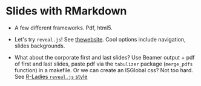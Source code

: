 Slides with RMarkdown
=====================

* A few different frameworks. Pdf, html5.

* Let's try `reveal.js`! See [thewebsite](http://rmarkdown.rstudio.com/revealjs_presentation_format.html). Cool options include navigation, slides backgrounds.

* What about the corporate first and last slides? Use Beamer output + pdf of first and last slides, paste pdf via the `tabulizer` package (`merge_pdfs` function) in a makefile. Or we can create an ISGlobal css? Not too hard. See [R-Ladies `reveal.js` style](https://github.com/rladies/resources/tree/master/revealjs)